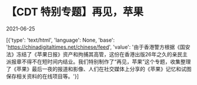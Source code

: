 # 【CDT 特别专题】再见，苹果

2021-06-25

[{'type': 'text/html', 'language': None, 'base': 'https://chinadigitaltimes.net/chinese/feed', 'value': '由于香港警方根据《国安法》冻结了《苹果日报》资产和拘捕其高管，这份在香港出版26年之久的亲民主派报章不得不在短时间内结业。我们特别制作了“再见，苹果”这个专题，收集整理了《苹果》最后一夜的报道和影像、人们在社交媒体上分享的《苹果》记忆和试图保存相关资料的在线项目等。'}]